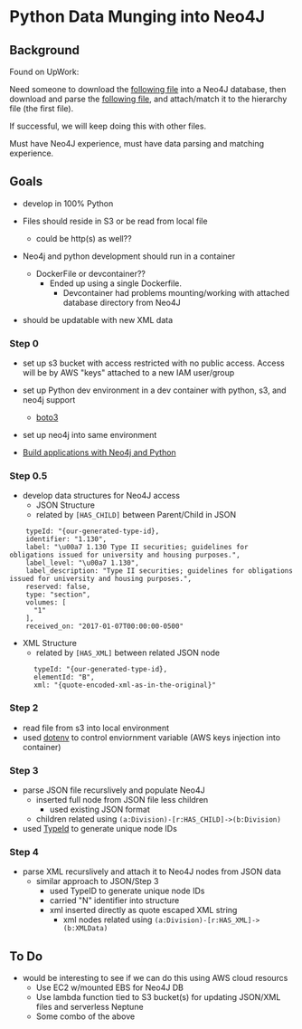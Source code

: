 # Python Data Munging into Neo4J

## Background

Found on UpWork:

Need someone to download the [following file](https://www.ecfr.gov/current/title-12) into a Neo4J database, then download and parse the [following file]( https://www.ecfr.gov/api/versioner/v1/full/2024-02-21/title-12.xml?part=1002), and attach/match it to the hierarchy file (the first file).

If successful, we will keep doing this with other files.

Must have Neo4J experience, must have data parsing and matching experience.


## Goals
- develop in 100% Python
- Files should reside in S3 or be read from local file
  - could be http(s) as well??

- Neo4j and python development should run in a container
  - DockerFile or devcontainer??
    - Ended up using a single Dockerfile.
      - Devcontainer had problems mounting/working with attached database directory from Neo4J
  
- should be updatable with new XML data


### Step 0
- set up s3 bucket with access restricted with no public access. Access will be by AWS "keys" attached to a new IAM user/group

- set up Python dev environment in a dev container with python, s3, and neo4j support
	- [boto3](https://github.com/boto/boto3)
	
- set up neo4j into same environment
- [Build applications with Neo4j and Python](https://neo4j.com/docs/python-manual/current/)

### Step 0.5

- develop data structures for Neo4J access
	- JSON Structure 
    - related by `[HAS_CHILD]` between Parent/Child in JSON

```
    typeId: "{our-generated-type-id},
    identifier: "1.130",
    label: "\u00a7 1.130 Type II securities; guidelines for obligations issued for university and housing purposes.",
    label_level: "\u00a7 1.130",
    label_description: "Type II securities; guidelines for obligations issued for university and housing purposes.",
    reserved: false,
    type: "section",
    volumes: [
      "1"
    ],
    received_on: "2017-01-07T00:00:00-0500"
```
  
- XML Structure
  - related by `[HAS_XML]` between related JSON node

```
      typeId: "{our-generated-type-id},
      elementId: "B",
      xml: "{quote-encoded-xml-as-in-the-original}"
```

### Step 2
- read file from s3 into local environment 
- used [dotenv](https://dev.to/jakewitcher/using-env-files-for-environment-variables-in-python-applications-55a1) to control enviornment variable (AWS keys injection into container)


### Step 3
- parse JSON file recurslively and populate Neo4J
  - inserted full node from JSON file less children
    - used existing JSON format
  - children related using `(a:Division)-[r:HAS_CHILD]->(b:Division)`
- used [TypeId](https://github.com/akhundMurad/typeid-python) to generate unique node IDs

### Step 4
- parse XML recurslively and attach it to Neo4J nodes from JSON data
  - similar approach to JSON/Step 3
    - used TypeID to generate unique node IDs
    - carried "N" identifier into structure
    - xml inserted directly as quote escaped XML string
      - xml nodes related using `(a:Division)-[r:HAS_XML]->(b:XMLData)`


## To Do
- would be interesting to see if we can do this using AWS cloud resourcs
  - Use EC2 w/mounted EBS for Neo4J DB
  - Use lambda function tied to S3 bucket(s) for updating JSON/XML files and serverless Neptune
  - Some combo of the above